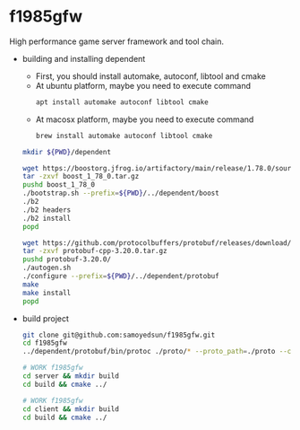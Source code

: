 # f1985gfw
High performance game server framework and tool chain.

- building and installing dependent
    - First, you should install automake, autoconf, libtool and cmake
    - At ubuntu platform, maybe you need to execute command 
        ```bash
        apt install automake autoconf libtool cmake
        ```
    - At macosx platform, maybe you need to execute command
        ```bash
        brew install automake autoconf libtool cmake
        ```   
    ```bash
    mkdir ${PWD}/dependent

    wget https://boostorg.jfrog.io/artifactory/main/release/1.78.0/source/boost_1_78_0.tar.gz
    tar -zxvf boost_1_78_0.tar.gz
    pushd boost_1_78_0
    ./bootstrap.sh --prefix=${PWD}/../dependent/boost
    ./b2
    ./b2 headers
    ./b2 install
    popd
    
    wget https://github.com/protocolbuffers/protobuf/releases/download/v3.20.0/protobuf-cpp-3.20.0.tar.gz
    tar -zxvf protobuf-cpp-3.20.0.tar.gz
    pushd protobuf-3.20.0/
    ./autogen.sh
    ./configure --prefix=${PWD}/../dependent/protobuf
    make
    make install
    popd
    ```

- build project
    ```bash
    git clone git@github.com:samoyedsun/f1985gfw.git
    cd f1985gfw
    ../dependent/protobuf/bin/protoc ./proto/* --proto_path=./proto --cpp_out=./server/message --cpp_out=./client/message
    
    # WORK f1985gfw
    cd server && mkdir build
    cd build && cmake ../
    
    # WORK f1985gfw
    cd client && mkdir build
    cd build && cmake ../
    ```
    
    
